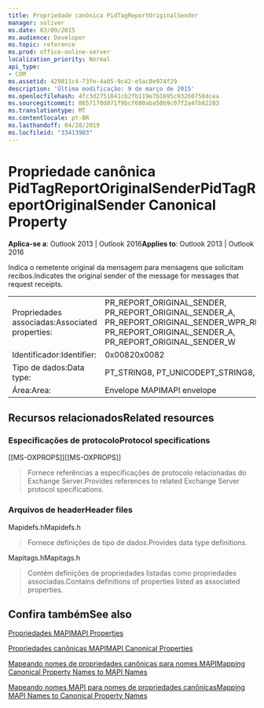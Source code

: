 ```yaml
---
title: Propriedade canônica PidTagReportOriginalSender
manager: soliver
ms.date: 03/09/2015
ms.audience: Developer
ms.topic: reference
ms.prod: office-online-server
localization_priority: Normal
api_type:
- COM
ms.assetid: 429811c4-73fe-4a05-9c42-e5ac8e974f29
description: 'Última modificação: 9 de março de 2015'
ms.openlocfilehash: 4fc3d2751841cb2fb119e7b1695c93260758dcea
ms.sourcegitcommit: 8657170d071f9bcf680aba50b9c07f2a4fb82283
ms.translationtype: MT
ms.contentlocale: pt-BR
ms.lasthandoff: 04/28/2019
ms.locfileid: "33413903"
---
```

# <a name="pidtagreportoriginalsender-canonical-property"></a><span data-ttu-id="40a6c-103">Propriedade canônica PidTagReportOriginalSender</span><span class="sxs-lookup"><span data-stu-id="40a6c-103">PidTagReportOriginalSender Canonical Property</span></span>

  
  
<span data-ttu-id="40a6c-104">**Aplica-se a**: Outlook 2013 | Outlook 2016</span><span class="sxs-lookup"><span data-stu-id="40a6c-104">**Applies to**: Outlook 2013 | Outlook 2016</span></span> 
  
<span data-ttu-id="40a6c-105">Indica o remetente original da mensagem para mensagens que solicitam recibos.</span><span class="sxs-lookup"><span data-stu-id="40a6c-105">Indicates the original sender of the message for messages that request receipts.</span></span>
  
|||
|:-----|:-----|
|<span data-ttu-id="40a6c-106">Propriedades associadas:</span><span class="sxs-lookup"><span data-stu-id="40a6c-106">Associated properties:</span></span>  <br/> |<span data-ttu-id="40a6c-107">PR_REPORT_ORIGINAL_SENDER, PR_REPORT_ORIGINAL_SENDER_A, PR_REPORT_ORIGINAL_SENDER_W</span><span class="sxs-lookup"><span data-stu-id="40a6c-107">PR_REPORT_ORIGINAL_SENDER, PR_REPORT_ORIGINAL_SENDER_A, PR_REPORT_ORIGINAL_SENDER_W</span></span>  <br/> |
|<span data-ttu-id="40a6c-108">Identificador:</span><span class="sxs-lookup"><span data-stu-id="40a6c-108">Identifier:</span></span>  <br/> |<span data-ttu-id="40a6c-109">0x0082</span><span class="sxs-lookup"><span data-stu-id="40a6c-109">0x0082</span></span>  <br/> |
|<span data-ttu-id="40a6c-110">Tipo de dados:</span><span class="sxs-lookup"><span data-stu-id="40a6c-110">Data type:</span></span>  <br/> |<span data-ttu-id="40a6c-111">PT_STRING8, PT_UNICODE</span><span class="sxs-lookup"><span data-stu-id="40a6c-111">PT_STRING8, PT_UNICODE</span></span>  <br/> |
|<span data-ttu-id="40a6c-112">Área:</span><span class="sxs-lookup"><span data-stu-id="40a6c-112">Area:</span></span>  <br/> |<span data-ttu-id="40a6c-113">Envelope MAPI</span><span class="sxs-lookup"><span data-stu-id="40a6c-113">MAPI envelope</span></span>  <br/> |
   
## <a name="related-resources"></a><span data-ttu-id="40a6c-114">Recursos relacionados</span><span class="sxs-lookup"><span data-stu-id="40a6c-114">Related resources</span></span>

### <a name="protocol-specifications"></a><span data-ttu-id="40a6c-115">Especificações de protocolo</span><span class="sxs-lookup"><span data-stu-id="40a6c-115">Protocol specifications</span></span>

<span data-ttu-id="40a6c-116">[[MS-OXPROPS]]</span><span class="sxs-lookup"><span data-stu-id="40a6c-116">[[MS-OXPROPS]]</span></span> 
  
> <span data-ttu-id="40a6c-117">Fornece referências a especificações de protocolo relacionadas do Exchange Server.</span><span class="sxs-lookup"><span data-stu-id="40a6c-117">Provides references to related Exchange Server protocol specifications.</span></span>
    
### <a name="header-files"></a><span data-ttu-id="40a6c-118">Arquivos de header</span><span class="sxs-lookup"><span data-stu-id="40a6c-118">Header files</span></span>

<span data-ttu-id="40a6c-119">Mapidefs.h</span><span class="sxs-lookup"><span data-stu-id="40a6c-119">Mapidefs.h</span></span>
  
> <span data-ttu-id="40a6c-120">Fornece definições de tipo de dados.</span><span class="sxs-lookup"><span data-stu-id="40a6c-120">Provides data type definitions.</span></span>
    
<span data-ttu-id="40a6c-121">Mapitags.h</span><span class="sxs-lookup"><span data-stu-id="40a6c-121">Mapitags.h</span></span>
  
> <span data-ttu-id="40a6c-122">Contém definições de propriedades listadas como propriedades associadas.</span><span class="sxs-lookup"><span data-stu-id="40a6c-122">Contains definitions of properties listed as associated properties.</span></span>
    
## <a name="see-also"></a><span data-ttu-id="40a6c-123">Confira também</span><span class="sxs-lookup"><span data-stu-id="40a6c-123">See also</span></span>



[<span data-ttu-id="40a6c-124">Propriedades MAPI</span><span class="sxs-lookup"><span data-stu-id="40a6c-124">MAPI Properties</span></span>](mapi-properties.md)
  
[<span data-ttu-id="40a6c-125">Propriedades canônicas MAPI</span><span class="sxs-lookup"><span data-stu-id="40a6c-125">MAPI Canonical Properties</span></span>](mapi-canonical-properties.md)
  
[<span data-ttu-id="40a6c-126">Mapeando nomes de propriedades canônicas para nomes MAPI</span><span class="sxs-lookup"><span data-stu-id="40a6c-126">Mapping Canonical Property Names to MAPI Names</span></span>](mapping-canonical-property-names-to-mapi-names.md)
  
[<span data-ttu-id="40a6c-127">Mapeando nomes MAPI para nomes de propriedades canônicas</span><span class="sxs-lookup"><span data-stu-id="40a6c-127">Mapping MAPI Names to Canonical Property Names</span></span>](mapping-mapi-names-to-canonical-property-names.md)

